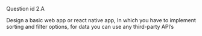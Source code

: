 Question id 2.A

Design a basic web app or react native app, In which you have to implement sorting and filter options, for data you can use any third-party API’s